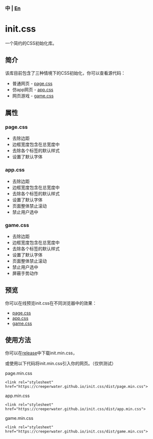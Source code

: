 ### 中 | [En](README.md)

# init.css

一个简约的CSS初始化库。

## 简介

该库目前包含了三种情境下的CSS初始化，你可以查看源代码：

- 普通网页 - [page.css](src/page.css)
- 仿app网页 - [app.css](src/app.css)
- 网页游戏 - [game.css](src/game.css)

## 属性

### page.css

- 去除边距
- 边框宽度包含在总宽度中
- 去除各个标签的默认样式
- 设置了默认字体

### app.css

- 去除边距
- 边框宽度包含在总宽度中
- 去除各个标签的默认样式
- 设置了默认字体
- 页面整体禁止滚动
- 禁止用户选中

### game.css

- 去除边距
- 边框宽度包含在总宽度中
- 去除各个标签的默认样式
- 设置了默认字体
- 页面整体禁止滚动
- 禁止用户选中
- 屏蔽手势动作

## 预览

你可以在线预览init.css在不同浏览器中的效果：

- [page.css](https://creeperwater.github.io/init.css/view/page.html)
- [app.css](https://creeperwater.github.io/init.css/view/app.html)
- [game.css](https://creeperwater.github.io/init.css/view/game.html)

## 使用方法

你可以在[release](https://github.com/creeperwater/init.css/releases)中下载init.min.css，

或使用以下代码将init.min.css引入你的网页。（仅供测试）

page.min.css
```
<link rel="stylesheet" href="https://creeperwater.github.io/init.css/dist/page.min.css">
```

app.min.css
```
<link rel="stylesheet" href="https://creeperwater.github.io/init.css/dist/app.min.css">
```

game.min.css
```
<link rel="stylesheet" href="https://creeperwater.github.io/init.css/dist/game.min.css">
```
